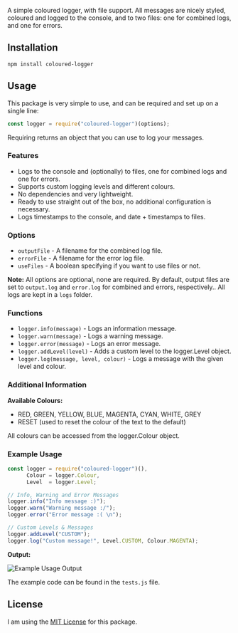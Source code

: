 A simple coloured logger, with file support. All messages are nicely styled, coloured
and logged to the console, and to two files: one for combined logs, and one for errors.

## Installation
`npm install coloured-logger`

## Usage
This package is very simple to use, and can be required and set up on a single line:

```js
const logger = require("coloured-logger")(options);
```
Requiring returns an object that you can use to log your messages.

### Features
* Logs to the console and (optionally) to files, one for combined logs and one for errors.
* Supports custom logging levels and different colours.
* No dependencies and very lightweight.
* Ready to use straight out of the box, no additional configuration is necessary.
* Logs timestamps to the console, and date + timestamps to files.

### Options
* `outputFile` - A filename for the combined log file.
* `errorFile` - A filename for the error log file.
* `useFiles` - A boolean specifying if you want to use files or not.

**Note:** All options are optional, none are required. By default, output files are set to
`output.log` and `error.log` for combined and errors, respectively.. All logs are kept in a
`logs` folder.

### Functions
* `logger.info(message)` - Logs an information message.
* `logger.warn(message)` - Logs a warning message.
* `logger.error(message)` - Logs an error message.
* `logger.addLevel(level)` - Adds a custom level to the logger.Level object.
* `logger.log(message, level, colour)` - Logs a message with the given level and colour.

### Additional Information
**Available Colours:**
* RED, GREEN, YELLOW, BLUE, MAGENTA, CYAN, WHITE, GREY
* RESET (used to reset the colour of the text to the default)

All colours can be accessed from the logger.Colour object.

### Example Usage

```js
const logger = require("coloured-logger")(),
      Colour = logger.Colour,
      Level  = logger.Level;

// Info, Warning and Error Messages
logger.info("Info message :)");
logger.warn("Warning message :/");
logger.error("Error message :( \n");

// Custom Levels & Messages
logger.addLevel("CUSTOM");
logger.log("Custom message!", Level.CUSTOM, Colour.MAGENTA);
```

**Output:**

![Example Usage Output](https://image.prntscr.com/image/A7SGPhN-RriGSx77Ly747Q.png)

The example code can be found in the `tests.js` file.

## License
I am using the [MIT License](https://opensource.org/licenses/MIT) for this package.